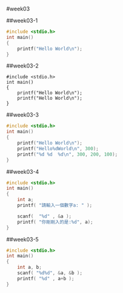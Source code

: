 #week03

##week03-1
```C++
#include <stdio.h>
int main()
{
    printf("Hello World\n");
}

```
##week03-2
```C+
#include <stdio.h>
int main()
{
    printf("Hello World\n");
    printf("Hello World\n");
}

```
##week03-3
```C++
#include <stdio.h>
int main()
{
    printf("Hello World\n");
    printf("Hello%dWorld\n", 300);
    printf("%d %d  %d\n", 300, 200, 100);
}

```
##week03-4
```C++
#include <stdio.h>
int main()
{
    int a;
    printf( "請輸入一個數字a: " );

    scanf(  "%d" , &a );
    printf( "你剛剛入的是:%d", a);
}

```
##week03-5
```C++
#include <stdio.h>
int main()
{
    int a, b;
    scanf( "%d%d", &a, &b );
    printf( "%d" , a+b );
}

```